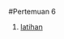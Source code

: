 #Pertemuan 6
1. [latihan](https://github.com/Nurimamasbait/tekn-cloud-computing/blob/e2adc231c65fb57210b2f3151046859d3ee97a96/minggu-06/latihan.md)
